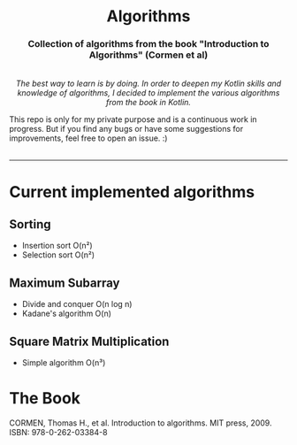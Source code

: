 <h1 align="center">Algorithms</h1>
<h3 align="center">Collection of algorithms from the book "Introduction to Algorithms" (Cormen et al)</h3>
<p align="center">
    <br>
    <i>The best way to learn is by doing. In order to deepen my Kotlin skills and knowledge of algorithms, I decided to implement the various algorithms from the book in Kotlin.</i>
</p>
<p>
This repo is only for my private purpose and is a continuous work in progress. But if you find any bugs or have some suggestions for improvements, feel free to open an issue. :)
    <br>
    <br>
</p>

<hr>

# Current implemented algorithms

## Sorting
* Insertion sort O(n²)
* Selection sort O(n²)

## Maximum Subarray
* Divide and conquer O(n log n)
* Kadane's algorithm O(n)

## Square Matrix Multiplication
* Simple algorithm O(n³)

# The Book
CORMEN, Thomas H., et al. Introduction to algorithms. MIT press, 2009.  
ISBN: 978-0-262-03384-8
